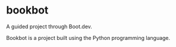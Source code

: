 # bookbot
A guided project through Boot.dev.

Bookbot is a project built using the Python programming language.